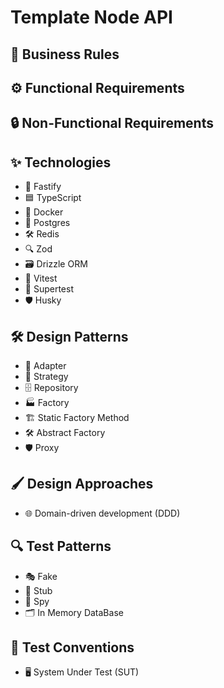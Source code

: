 # Template Node API

## 🎯 Business Rules

## ⚙️ Functional Requirements

## 🔒 Non-Functional Requirements

## ✨ Technologies

- 🚀 Fastify  
- 🟦 TypeScript  
- 🐋 Docker  
- 🐘 Postgres  
- 🛠️  Redis  
- 🔍 Zod  
- 🗃️  Drizzle ORM    
- 🧪 Vitest  
- 🔬 Supertest  
- 🛡️  Husky  


## 🛠️ Design Patterns

- 🔌 Adapter  
- 🧩 Strategy  
- 🗄️  Repository  
- 🏭 Factory  
- 🏗️  Static Factory Method  
- 🛠️  Abstract Factory  
- 🛡️  Proxy 


## 🖌️ Design Approaches

- 🌐 Domain-driven development (DDD)  


## 🔍 Test Patterns

- 🎭 Fake  
- 🔗 Stub
- 👀 Spy
- 🗂️  In Memory DataBase


## 📜 Test Conventions

- 🖥️  System Under Test (SUT)
